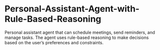 # Personal-Assistant-Agent-with-Rule-Based-Reasoning
Personal assistant agent that can schedule meetings, send reminders, and manage tasks. The agent uses rule-based reasoning to make decisions based on the user’s preferences and constraints.
